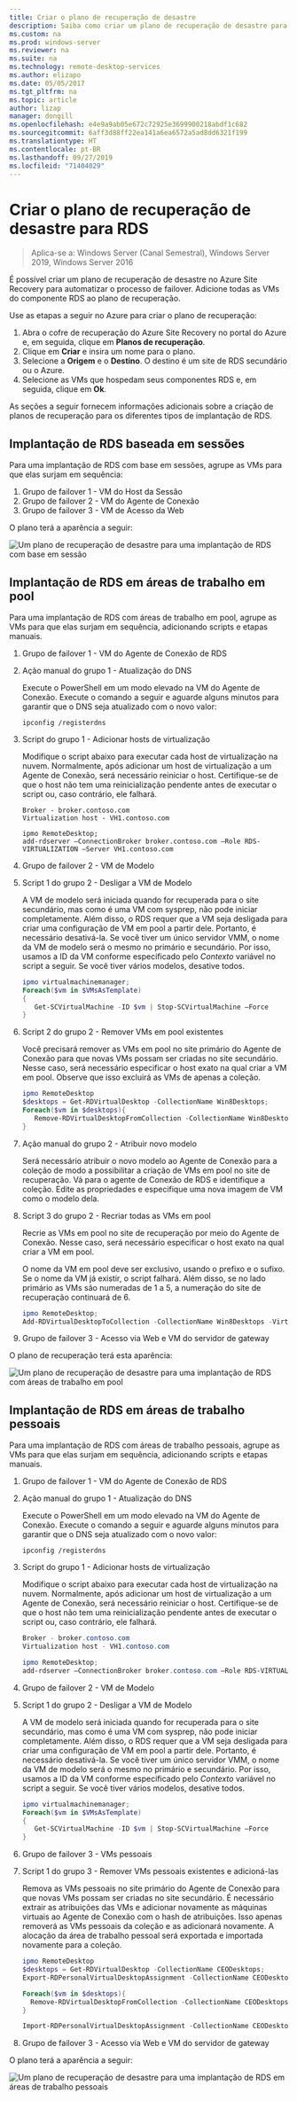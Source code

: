 ```yaml
---
title: Criar o plano de recuperação de desastre
description: Saiba como criar um plano de recuperação de desastre para a implantação do RDS.
ms.custom: na
ms.prod: windows-server
ms.reviewer: na
ms.suite: na
ms.technology: remote-desktop-services
ms.author: elizapo
ms.date: 05/05/2017
ms.tgt_pltfrm: na
ms.topic: article
author: lizap
manager: dongill
ms.openlocfilehash: e4e9a9ab05e672c72925e3699900218abdf1c682
ms.sourcegitcommit: 6aff3d88ff22ea141a6ea6572a5ad8dd6321f199
ms.translationtype: HT
ms.contentlocale: pt-BR
ms.lasthandoff: 09/27/2019
ms.locfileid: "71404029"
---
```

# <a name="create-your-disaster-recovery-plan-for-rds"></a>Criar o plano de recuperação de desastre para RDS

>Aplica-se a: Windows Server (Canal Semestral), Windows Server 2019, Windows Server 2016

É possível criar um plano de recuperação de desastre no Azure Site Recovery para automatizar o processo de failover. Adicione todas as VMs do componente RDS ao plano de recuperação.

Use as etapas a seguir no Azure para criar o plano de recuperação:

1. Abra o cofre de recuperação do Azure Site Recovery no portal do Azure e, em seguida, clique em **Planos de recuperação**.
2. Clique em **Criar** e insira um nome para o plano.
3. Selecione a **Origem** e o **Destino**. O destino é um site de RDS secundário ou o Azure.
4. Selecione as VMs que hospedam seus componentes RDS e, em seguida, clique em **Ok**.

As seções a seguir fornecem informações adicionais sobre a criação de planos de recuperação para os diferentes tipos de implantação de RDS.

## <a name="sessions-based-rds-deployment"></a>Implantação de RDS baseada em sessões

Para uma implantação de RDS com base em sessões, agrupe as VMs para que elas surjam em sequência:

1. Grupo de failover 1 - VM do Host da Sessão
2. Grupo de failover 2 - VM do Agente de Conexão
3. Grupo de failover 3 - VM de Acesso da Web

O plano terá a aparência a seguir: 

![Um plano de recuperação de desastre para uma implantação de RDS com base em sessão](media/rds-asr-session-drplan.png)

## <a name="pooled-desktops-rds-deployment"></a>Implantação de RDS em áreas de trabalho em pool

Para uma implantação de RDS com áreas de trabalho em pool, agrupe as VMs para que elas surjam em sequência, adicionando scripts e etapas manuais.

1. Grupo de failover 1 - VM do Agente de Conexão de RDS
2. Ação manual do grupo 1 - Atualização do DNS

   Execute o PowerShell em um modo elevado na VM do Agente de Conexão. Execute o comando a seguir e aguarde alguns minutos para garantir que o DNS seja atualizado com o novo valor:

   ```
   ipconfig /registerdns
   ```
3. Script do grupo 1 - Adicionar hosts de virtualização

   Modifique o script abaixo para executar cada host de virtualização na nuvem. Normalmente, após adicionar um host de virtualização a um Agente de Conexão, será necessário reiniciar o host. Certifique-se de que o host não tem uma reinicialização pendente antes de executar o script ou, caso contrário, ele falhará.

   ```
   Broker - broker.contoso.com
   Virtualization host - VH1.contoso.com

   ipmo RemoteDesktop; 
   add-rdserver –ConnectionBroker broker.contoso.com –Role RDS-VIRTUALIZATION –Server VH1.contoso.com 
   ```
4. Grupo de failover 2 - VM de Modelo
5. Script 1 do grupo 2 - Desligar a VM de Modelo
   
   A VM de modelo será iniciada quando for recuperada para o site secundário, mas como é uma VM com sysprep, não pode iniciar completamente. Além disso, o RDS requer que a VM seja desligada para criar uma configuração de VM em pool a partir dele. Portanto, é necessário desativá-la. Se você tiver um único servidor VMM, o nome da VM de modelo será o mesmo no primário e secundário. Por isso, usamos a ID da VM conforme especificado pelo *Contexto* variável no script a seguir. Se você tiver vários modelos, desative todos.

   ```powershell
   ipmo virtualmachinemanager; 
   Foreach($vm in $VMsAsTemplate)
   {
      Get-SCVirtualMachine -ID $vm | Stop-SCVirtualMachine –Force
   } 
   ```
6. Script 2 do grupo 2 - Remover VMs em pool existentes

   Você precisará remover as VMs em pool no site primário do Agente de Conexão para que novas VMs possam ser criadas no site secundário. Nesse caso, será necessário especificar o host exato na qual criar a VM em pool. Observe que isso excluirá as VMs de apenas a coleção.

   ```powershell
   ipmo RemoteDesktop
   $desktops = Get-RDVirtualDesktop -CollectionName Win8Desktops; 
   Foreach($vm in $desktops){
      Remove-RDVirtualDesktopFromCollection -CollectionName Win8Desktops -VirtualDesktopName $vm.VirtualDesktopName –Force
   }
   ```
7. Ação manual do grupo 2 - Atribuir novo modelo

   Será necessário atribuir o novo modelo ao Agente de Conexão para a coleção de modo a possibilitar a criação de VMs em pool no site de recuperação. Vá para o agente de Conexão de RDS e identifique a coleção. Edite as propriedades e especifique uma nova imagem de VM como o modelo dela.
8. Script 3 do grupo 2 - Recriar todas as VMs em pool

   Recrie as VMs em pool no site de recuperação por meio do Agente de Conexão. Nesse caso, será necessário especificar o host exato na qual criar a VM em pool.

   O nome da VM em pool deve ser exclusivo, usando o prefixo e o sufixo. Se o nome da VM já existir, o script falhará. Além disso, se no lado primário as VMs são numeradas de 1 a 5, a numeração do site de recuperação continuará de 6.

   ```powershell
   ipmo RemoteDesktop; 
   Add-RDVirtualDesktopToCollection -CollectionName Win8Desktops -VirtualDesktopAllocation @{"RDVH1.contoso.com" = 1} 
   ```
9. Grupo de failover 3 - Acesso via Web e VM do servidor de gateway

O plano de recuperação terá esta aparência:

![Um plano de recuperação de desastre para uma implantação de RDS com áreas de trabalho em pool](media/rds-asr-pooled-drplan.png)

## <a name="personal-desktops-rds-deployment"></a>Implantação de RDS em áreas de trabalho pessoais

Para uma implantação de RDS com áreas de trabalho pessoais, agrupe as VMs para que elas surjam em sequência, adicionando scripts e etapas manuais.

1. Grupo de failover 1 - VM do Agente de Conexão de RDS
2. Ação manual do grupo 1 - Atualização do DNS

   Execute o PowerShell em um modo elevado na VM do Agente de Conexão. Execute o comando a seguir e aguarde alguns minutos para garantir que o DNS seja atualizado com o novo valor:

   ```
   ipconfig /registerdns
   ```
3. Script do grupo 1 - Adicionar hosts de virtualização
      
   Modifique o script abaixo para executar cada host de virtualização na nuvem. Normalmente, após adicionar um host de virtualização a um Agente de Conexão, será necessário reiniciar o host. Certifique-se de que o host não tem uma reinicialização pendente antes de executar o script ou, caso contrário, ele falhará.

   ```powershell
   Broker - broker.contoso.com
   Virtualization host - VH1.contoso.com

   ipmo RemoteDesktop; 
   add-rdserver –ConnectionBroker broker.contoso.com –Role RDS-VIRTUALIZATION –Server VH1.contoso.com 
   ```
4. Grupo de failover 2 - VM de Modelo
5. Script 1 do grupo 2 - Desligar a VM de Modelo
   
   A VM de modelo será iniciada quando for recuperada para o site secundário, mas como é uma VM com sysprep, não pode iniciar completamente. Além disso, o RDS requer que a VM seja desligada para criar uma configuração de VM em pool a partir dele. Portanto, é necessário desativá-la. Se você tiver um único servidor VMM, o nome da VM de modelo será o mesmo no primário e secundário. Por isso, usamos a ID da VM conforme especificado pelo *Contexto* variável no script a seguir. Se você tiver vários modelos, desative todos.

   ```powershell
   ipmo virtualmachinemanager; 
   Foreach($vm in $VMsAsTemplate)
   {
      Get-SCVirtualMachine -ID $vm | Stop-SCVirtualMachine –Force
   } 
   ```
6. Grupo de failover 3 - VMs pessoais
7. Script 1 do grupo 3 - Remover VMs pessoais existentes e adicioná-las

   Remova as VMs pessoais no site primário do Agente de Conexão para que novas VMs possam ser criadas no site secundário. É necessário extrair as atribuições das VMs e adicionar novamente as máquinas virtuais ao Agente de Conexão com o hash de atribuições. Isso apenas removerá as VMs pessoais da coleção e as adicionará novamente. A alocação da área de trabalho pessoal será exportada e importada novamente para a coleção.

   ```powershell
   ipmo RemoteDesktop
   $desktops = Get-RDVirtualDesktop -CollectionName CEODesktops; 
   Export-RDPersonalVirtualDesktopAssignment -CollectionName CEODesktops -Path ./Desktopallocations.txt -ConnectionBroker broker.contoso.com 

   Foreach($vm in $desktops){
     Remove-RDVirtualDesktopFromCollection -CollectionName CEODesktops -VirtualDesktopName $vm.VirtualDesktopName –Force
   }
   
   Import-RDPersonalVirtualDesktopAssignment -CollectionName CEODesktops -Path ./Desktopallocations.txt -ConnectionBroker broker.contoso.com 
   ```
8. Grupo de failover 3 - Acesso via Web e VM do servidor de gateway

O plano terá a aparência a seguir: 

![Um plano de recuperação de desastre para uma implantação de RDS em áreas de trabalho pessoais](media/rds-asr-personal-desktops-drplan.png)
